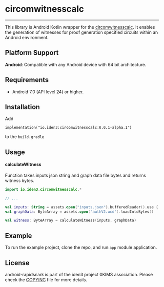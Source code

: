 # circomwitnesscalc

---

This library is Android Kotlin wrapper for the [circomwitnesscalc](https://github.com/iden3/circom-witnesscalc). It enables the
generation of witnesses for proof generation specified circuits within an Android environment.

## Platform Support

**Android**: Compatible with any Android device with 64 bit architecture.

## Requirements

- Android 7.0 (API level 24) or higher.

## Installation

Add 

```
implementation("io.iden3:circomwitnesscalc:0.0.1-alpha.1")
```

to the `build.gradle`

## Usage

#### calculateWitness

Function takes inputs json string and graph data file bytes and returns witness bytes.

```Kotlin
import io.iden3.circomwitnesscalc.*

// ...

val inputs: String = assets.open("inputs.json").bufferedReader().use { it.readText() }
val graphData: ByteArray = assets.open("authV2.wcd").loadIntoBytes()

val witness: ByteArray = calculateWitness(inputs, graphData)
```

## Example

To run the example project, clone the repo, and run `app` module application.

## License

android-rapidsnark is part of the iden3 project 0KIMS association. Please check the [COPYING](./COPYING) file for more details.
